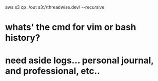 
aws s3 cp ./out s3://threadwise.dev/ --recursive




# whats' the cmd for vim or bash history? 
# need aside logs... personal journal, and professional, etc..


